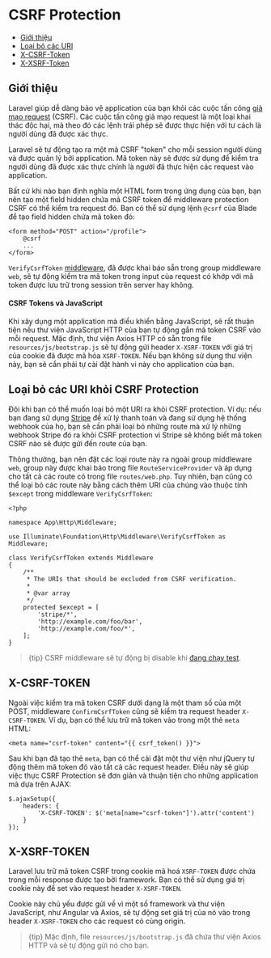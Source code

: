 # CSRF Protection

- [Giới thiệu](#csrf-introduction)
- [Loại bỏ các URI](#csrf-excluding-uris)
- [X-CSRF-Token](#csrf-x-csrf-token)
- [X-XSRF-Token](#csrf-x-xsrf-token)

<a name="csrf-introduction"></a>
## Giới thiệu

Laravel giúp dễ dàng bảo vệ application của bạn khỏi các cuộc tấn công [giả mạo request](https://en.wikipedia.org/wiki/Cross-site_request_forgery) (CSRF). Các cuộc tấn công giả mạo request là một loại khai thác độc hại, mà theo đó các lệnh trái phép sẽ được thực hiện với tư cách là người dùng đã được xác thực.

Laravel sẽ tự động tạo ra một mã CSRF "token" cho mỗi session người dùng và được quản lý bởi application. Mã token này sẽ được sử dụng để kiểm tra người dùng đã được xác thực chính là người đã thực hiện các request vào application.

Bất cứ khi nào bạn định nghĩa một HTML form trong ứng dụng của bạn, bạn nên tạo một field hidden chứa mã CSRF token để middleware protection CSRF có thể kiểm tra request đó. Bạn có thể sử dụng lệnh `@csrf` của Blade để tạo field hidden chứa mã token đó:

    <form method="POST" action="/profile">
        @csrf
        ...
    </form>

`VerifyCsrfToken` [middleware](/docs/{{version}}/middleware), đã được khai báo sẵn trong group middleware `web`, sẽ tự động kiểm tra mã token trong input của request có khớp với mã token được lưu trữ trong session trên server hay không.

#### CSRF Tokens và JavaScript

Khi xây dụng một application mà điều khiển bằng JavaScript, sẽ rất thuận tiện nếu thư viện JavaScript HTTP của bạn tự động gắn mã token CSRF vào mỗi request. Mặc định, thư viện Axios HTTP có sẵn trong file `resources/js/bootstrap.js` sẽ tự động gửi header `X-XSRF-TOKEN` với giá trị của cookie đã được mã hóa `XSRF-TOKEN`. Nếu bạn không sử dụng thư viện này, bạn sẽ cần phải tự cài đặt hành vi này cho application của bạn.

<a name="csrf-excluding-uris"></a>
## Loại bỏ các URI khỏi CSRF Protection

Đôi khi bạn có thể muốn loại bỏ một URI ra khỏi CSRF protection. Ví dụ: nếu bạn đang sử dụng [Stripe](https://stripe.com) để xử lý thanh toán và đang sử dụng hệ thống webhook của họ, bạn sẽ cần phải loại bỏ những route mà xử lý những webhook Stripe đó ra khỏi CSRF protection vì Stripe sẽ không biết mã token CSRF nào sẽ được gửi đến route của bạn.

Thông thường, bạn nên đặt các loại route này ra ngoài group middleware `web`, group này được khai báo trong file `RouteServiceProvider` và áp dụng cho tất cả các route có trong file `routes/web.php`. Tuy nhiên, bạn cũng có thể loại bỏ các route này bằng cách thêm URI của chúng vào thuộc tính `$except` trong middleware `VerifyCsrfToken`:

    <?php

    namespace App\Http\Middleware;

    use Illuminate\Foundation\Http\Middleware\VerifyCsrfToken as Middleware;

    class VerifyCsrfToken extends Middleware
    {
        /**
         * The URIs that should be excluded from CSRF verification.
         *
         * @var array
         */
        protected $except = [
            'stripe/*',
            'http://example.com/foo/bar',
            'http://example.com/foo/*',
        ];
    }

> {tip} CSRF middleware sẽ tự động bị disable khi [đang chạy test](/docs/{{version}}/testing).

<a name="csrf-x-csrf-token"></a>
## X-CSRF-TOKEN

Ngoài việc kiểm tra mã token CSRF dưới dạng là một tham số của một POST, middleware `ConfirmCsrfToken` cũng sẽ kiểm tra request header `X-CSRF-TOKEN`. Ví dụ, bạn có thể lưu trữ mã token vào trong một thẻ `meta` HTML:

    <meta name="csrf-token" content="{{ csrf_token() }}">

Sau khi bạn đã tạo thẻ `meta`, bạn có thể cài đặt một thư viện như jQuery tự động thêm mã token đó vào tất cả các request header. Điều này sẽ giúp việc thực CSRF Protection sẽ đơn giản và thuận tiện cho những application mà dựa trên AJAX:

    $.ajaxSetup({
        headers: {
            'X-CSRF-TOKEN': $('meta[name="csrf-token"]').attr('content')
        }
    });

<a name="csrf-x-xsrf-token"></a>
## X-XSRF-TOKEN

Laravel lưu trữ mã token CSRF trong cookie mã hoá `XSRF-TOKEN` được chứa trong mỗi response được tạo bởi framework. Bạn có thể sử dụng giá trị cookie này để set vào request header `X-XSRF-TOKEN`.

Cookie này chủ yếu được gửi về vì một số framework và thư viện JavaScript, như Angular và Axios, sẽ tự động set giá trị của nó vào trong header `X-XSRF-TOKEN` cho các request có cùng origin.

> {tip} Mặc định, file `resources/js/bootstrap.js` đã chứa thư viện Axios HTTP và sẽ tự động gửi nó cho bạn.
